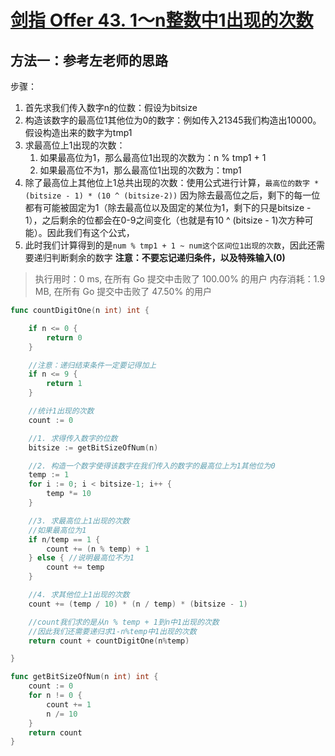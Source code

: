 # [剑指 Offer 43. 1～n整数中1出现的次数](https://leetcode-cn.com/problems/1nzheng-shu-zhong-1chu-xian-de-ci-shu-lcof/)

## 方法一：参考左老师的思路

步骤：

1. 首先求我们传入数字n的位数：假设为bitsize
2. 构造该数字的最高位1其他位为0的数字：例如传入21345我们构造出10000。假设构造出来的数字为tmp1
3. 求最高位上1出现的次数：
   1. 如果最高位为1，那么最高位1出现的次数为：n % tmp1 + 1
   2. 如果最高位不为1，那么最高位1出现的次数为：tmp1
4. 除了最高位上其他位上1总共出现的次数：使用公式进行计算，`最高位的数字 * (bitsize - 1) * (10 ^ (bitsize-2))` 因为除去最高位之后，剩下的每一位都有可能被固定为1（除去最高位以及固定的某位为1，剩下的只是bitsize - 1），之后剩余的位都会在0-9之间变化（也就是有10 ^ (bitsize - 1)次方种可能）。因此我们有这个公式，
5. 此时我们计算得到的是`num % tmp1 + 1 ~ num这个区间位1出现的次数`，因此还需要递归判断剩余的数字
**注意：不要忘记递归条件，以及特殊输入(0)**


> 执行用时：0 ms, 在所有 Go 提交中击败了 100.00% 的用户
> 		内存消耗：1.9 MB, 在所有 Go 提交中击败了 47.50% 的用户

```go
func countDigitOne(n int) int {

	if n <= 0 {
		return 0
	}

	//注意：递归结束条件一定要记得加上
	if n <= 9 {
		return 1
	}

	//统计1出现的次数
	count := 0

	//1. 求得传入数字的位数
	bitsize := getBitSizeOfNum(n)

	//2. 构造一个数字使得该数字在我们传入的数字的最高位上为1其他位为0
	temp := 1
	for i := 0; i < bitsize-1; i++ {
		temp *= 10
	}

	//3. 求最高位上1出现的次数
	//如果最高位为1
	if n/temp == 1 {
		count += (n % temp) + 1
	} else { //说明最高位不为1
		count += temp
	}

	//4. 求其他位上1出现的次数
	count += (temp / 10) * (n / temp) * (bitsize - 1)

	//count我们求的是从n % temp + 1到n中1出现的次数
	//因此我们还需要递归求1-n%temp中1出现的次数
	return count + countDigitOne(n%temp)

}

func getBitSizeOfNum(n int) int {
	count := 0
	for n != 0 {
		count += 1
		n /= 10
	}
	return count
}
```

